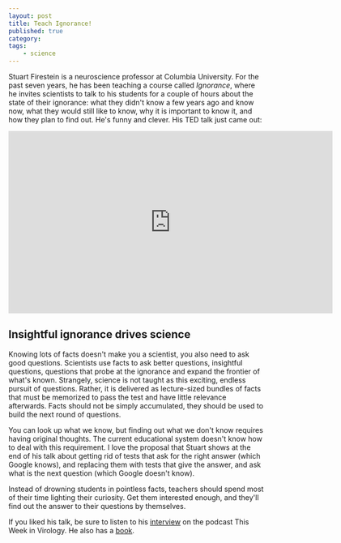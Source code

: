```yaml
---
layout: post
title: Teach Ignorance!
published: true
category:
tags:
    - science
---
```


Stuart Firestein is a neuroscience professor at Columbia University. For the past seven years, he has been teaching a course called *Ignorance*, where he invites scientists to talk to his students for a couple of hours about the state of their ignorance: what they didn't know a few years ago and know now, what they would still like to know, why it is important to know it, and how they plan to find out. He's funny and clever. His TED talk just came out:

<iframe src="http://embed.ted.com/talks/stuart_firestein_the_pursuit_of_ignorance.html" width="640" height="360" frameborder="0" scrolling="no" webkitAllowFullScreen mozallowfullscreen allowFullScreen></iframe>

<!--excerpt-->

## Insightful ignorance drives science

Knowing lots of facts doesn't make you a scientist, you also need to ask good questions. Scientists use facts to ask better questions, insightful questions, questions that probe at the ignorance and expand the frontier of what's known. Strangely, science is not taught as this exciting, endless pursuit of questions. Rather, it is delivered as lecture-sized bundles of facts that must be memorized to pass the test and have little relevance afterwards. Facts should not be simply accumulated, they should be used to build the next round of questions.

You can look up what we know, but finding out what we don't know requires having original thoughts. The current educational system doesn't know how to deal with this requirement. I love the proposal that Stuart shows at the end of his talk about getting rid of tests that ask for the right answer (which Google knows), and replacing them with tests that give the answer, and ask what is the next question (which Google doesn't know).

Instead of drowning students in pointless facts, teachers should spend most of their time lighting their curiosity. Get them interested enough, and they'll find out the answer to their questions by themselves.

If you liked his talk, be sure to listen to his [interview](http://www.twiv.tv/2012/12/29/twiv-special-ignorance-with-stuart-firestein/) on the podcast This Week in Virology. He also has a [book](http://www.amazon.com/Ignorance-How-Drives-Science-ebook/dp/B007M7HXMC/ref=sr_1_1?s=books&ie=UTF8&qid=1380324600&sr=1-1&keywords=ignorance).









